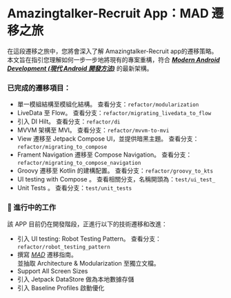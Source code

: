 # **Amazingtalker-Recruit App：MAD 遷移之旅**

在這段遷移之旅中，您將會深入了解 Amazingtalker-Recruit app的遷移策略。  
本文旨在指引您理解如何一步一步地將現有的專案重構，符合 [_**Modern Android Development (現代 Android 開發方法)**_](https://developer.android.com/modern-android-development) 的最新架構。

### 已完成的遷移項目：

- 單一模組結構至模組化結構。 查看分支：`refactor/modularization`
- LiveData 至 Flow。 查看分支：`refactor/migrating_livedata_to_flow`
- 引入 DI Hilt。 查看分支：`refactor/di`
- MVVM 架構至 MVI。 查看分支：`refactor/mvvm-to-mvi`
- View 遷移至 Jetpack Compose UI，並提供暗黑主題。 查看分支：`refactor/migrating_to_compose`
- Frament Navigation 遷移至 Compose Navigation。 查看分支：`refactor/migrating_to_compose_navigation`
- Groovy 遷移至 Kotlin 的建構配置。 查看分支：`refactor/groovy_to_kts`
- UI testing with Compose 。 查看相關分支，名稱開頭為：`test/ui_test_`
- Unit Tests 。 查看分支：`test/unit_tests`

### 🚧 進行中的工作

該 APP 目前仍在開發階段，正進行以下的技術遷移和改進：
- 引入 UI testing: Robot Testing Pattern。 查看分支：`refactor/robot_testing_pattern`
- 撰寫 [_MAD_](https://developer.android.com/modern-android-development) 遷移指南。  
並抽取 Architecture & Modularization 至獨立文檔。
- Support All Screen Sizes
- 引入 Jetpack DataStore 做為本地數據存儲
- 引入 Baseline Profiles 啟動優化
